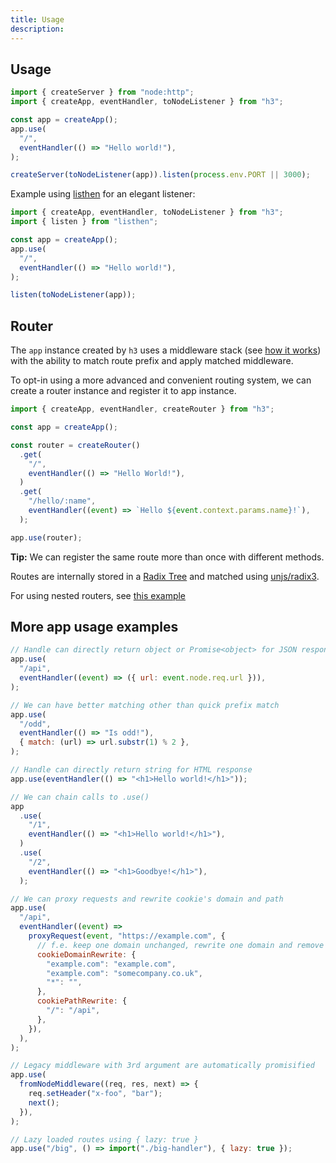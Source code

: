 ```yaml
---
title: Usage
description:
---
```


## Usage

```ts
import { createServer } from "node:http";
import { createApp, eventHandler, toNodeListener } from "h3";

const app = createApp();
app.use(
  "/",
  eventHandler(() => "Hello world!"),
);

createServer(toNodeListener(app)).listen(process.env.PORT || 3000);
```

Example using <a href="https://github.com/unjs/listhen">listhen</a> for an elegant listener:

```ts
import { createApp, eventHandler, toNodeListener } from "h3";
import { listen } from "listhen";

const app = createApp();
app.use(
  "/",
  eventHandler(() => "Hello world!"),
);

listen(toNodeListener(app));
```

## Router

The `app` instance created by `h3` uses a middleware stack (see [how it works](./src/app.ts)) with the ability to match route prefix and apply matched middleware.

To opt-in using a more advanced and convenient routing system, we can create a router instance and register it to app instance.

```ts
import { createApp, eventHandler, createRouter } from "h3";

const app = createApp();

const router = createRouter()
  .get(
    "/",
    eventHandler(() => "Hello World!"),
  )
  .get(
    "/hello/:name",
    eventHandler((event) => `Hello ${event.context.params.name}!`),
  );

app.use(router);
```

**Tip:** We can register the same route more than once with different methods.

Routes are internally stored in a [Radix Tree](https://en.wikipedia.org/wiki/Radix_tree) and matched using [unjs/radix3](https://github.com/unjs/radix3).

For using nested routers, see [this example](./examples/nested-router.ts)

## More app usage examples

```js
// Handle can directly return object or Promise<object> for JSON response
app.use(
  "/api",
  eventHandler((event) => ({ url: event.node.req.url })),
);

// We can have better matching other than quick prefix match
app.use(
  "/odd",
  eventHandler(() => "Is odd!"),
  { match: (url) => url.substr(1) % 2 },
);

// Handle can directly return string for HTML response
app.use(eventHandler(() => "<h1>Hello world!</h1>"));

// We can chain calls to .use()
app
  .use(
    "/1",
    eventHandler(() => "<h1>Hello world!</h1>"),
  )
  .use(
    "/2",
    eventHandler(() => "<h1>Goodbye!</h1>"),
  );

// We can proxy requests and rewrite cookie's domain and path
app.use(
  "/api",
  eventHandler((event) =>
    proxyRequest(event, "https://example.com", {
      // f.e. keep one domain unchanged, rewrite one domain and remove other domains
      cookieDomainRewrite: {
        "example.com": "example.com",
        "example.com": "somecompany.co.uk",
        "*": "",
      },
      cookiePathRewrite: {
        "/": "/api",
      },
    }),
  ),
);

// Legacy middleware with 3rd argument are automatically promisified
app.use(
  fromNodeMiddleware((req, res, next) => {
    req.setHeader("x-foo", "bar");
    next();
  }),
);

// Lazy loaded routes using { lazy: true }
app.use("/big", () => import("./big-handler"), { lazy: true });
```

